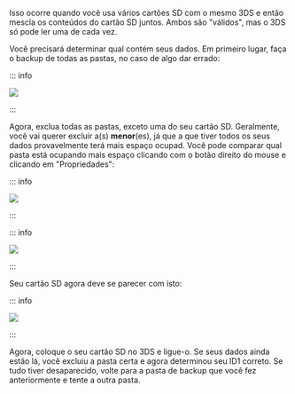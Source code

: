 Isso ocorre quando você usa vários cartões SD com o mesmo 3DS e então mescla os conteúdos do cartão SD juntos. Ambos são "válidos", mas o 3DS só pode ler uma de cada vez.

Você precisará determinar qual contém seus dados. Em primeiro lugar, faça o backup de todas as pastas, no caso de algo dar errado:

::: info

![](/images/screenshots/troubleshooting/backup-id1.png)

:::

Agora, exclua todas as pastas, exceto uma do seu cartão SD. Geralmente, você vai querer excluir a(s) **menor**(es), já que a que tiver todos os seus dados provavelmente terá mais espaço ocupad. Você pode comparar qual pasta está ocupando mais espaço clicando com o botão direito do mouse e clicando em "Propriedades":

::: info

![](/images/screenshots/troubleshooting/rightclick-properties.png)

:::

::: info

![](/images/screenshots/troubleshooting/compare-id1.png)

:::

Seu cartão SD agora deve se parecer com isto:

::: info

![](/images/screenshots/troubleshooting/correct-id1.png)

:::

Agora, coloque o seu cartão SD no 3DS e ligue-o. Se seus dados ainda estão lá, você excluiu a pasta certa e agora determinou seu ID1 correto. Se tudo tiver desaparecido, volte para a pasta de backup que você fez anteriormente e tente a outra pasta.
